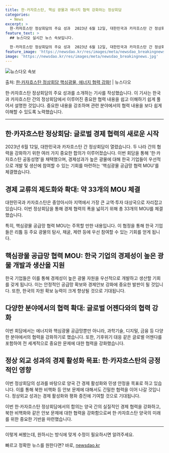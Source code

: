 ```yaml
---
title: 한·카자흐스탄, 핵심 광물과 에너지 협력 강화하는 정상회담
categories:
  - News
excerpt: >
  한·카자흐스탄 정상회담의 주요 성과  2023년 6월 12일, 대한민국과 카자흐스탄 간 정상회담이 개최되었습…
feature_text: >
  ## 뉴스다오 실시간 뉴스 속보입니다.

  한·카자흐스탄 정상회담의 주요 성과  2023년 6월 12일, 대한민국과 카자흐스탄 간 정상회담이 개최되었습…
feature_image: 'https://newsdao.kr/res/images/meta/newsdao_breakingnews.jpg'
image: 'https://newsdao.kr/res/images/meta/newsdao_breakingnews.jpg'
---
```


![뉴스다오 속보](https://newsdao.kr/res/images/meta/newsdao_breakingnews.jpg)

<p>출처: <a href="https://newsdao.kr/4241" rel="dofollow">한·카자흐스탄 정상회담 핵심광물, 에너지 협력 강화!</a> | 뉴스다오</p>

한·카자흐스탄 정상회담의 주요 성과를 소개하는 기사를 작성했습니다. 이 기사는 한국과 카자흐스탄 간의 정상회담에서 이루어진 중요한 협력 내용을 쉽고 이해하기 쉽게 풀어서 설명한 것입니다. 중요한 내용을 강조하며 관련 분야에서의 협력 내용을 보다 쉽게 이해할 수 있도록 노력했습니다.

---

## 한·카자흐스탄 정상회담: 글로벌 경제 협력의 새로운 시작

2023년 6월 12일, 대한민국과 카자흐스탄 간 정상회담이 열렸습니다. 두 나라 간의 협력을 강화하기 위한 여러 가지 중요한 합의가 이루어졌습니다. 이번 회담을 통해 '한·카자흐스탄 공동성명'을 채택했으며, 경제성과가 높은 광물에 대해 한국 기업들이 우선적으로 개발 및 생산에 참여할 수 있는 기회를 마련하는 '핵심광물 공급망 협력 MOU'를 체결했습니다.

## 경제 교류의 제도화와 확대: 약 33개의 MOU 체결

대한민국과 카자흐스탄은 중앙아시아 지역에서 가장 큰 교역·투자 대상국으로 자리잡고 있습니다. 이번 정상회담을 통해 경제 협력의 폭을 넓히기 위해 총 33개의 MOU를 체결했습니다.

특히, 핵심광물 공급망 협력 MOU는 주목할 만한 내용입니다. 이 협정을 통해 한국 기업들은 리튬 등 주요 광물의 탐사, 채굴, 제련 등에 우선 참여할 수 있는 기회를 얻게 됩니다.

## 핵심광물 공급망 협력 MOU: 한국 기업의 경제성이 높은 광물 개발과 생산을 지원

한국 기업들은 이를 통해 경제성이 높은 광물 자원을 우선적으로 개발하고 생산할 기회를 갖게 됩니다. 이는 안정적인 공급망 확보와 경제안보 강화에 중요한 발판이 될 것입니다. 또한, 한국의 자원 확보 능력이 크게 향상될 것으로 기대됩니다.

## 다양한 분야에서의 협력 확대: 글로벌 어젠다와의 협력 강화

이번 회담에서는 에너지와 핵심광물 공급망뿐만 아니라, 과학기술, 디지털, 금융 등 다양한 분야에서의 협력을 강화하기로 했습니다. 또한, 기후위기 대응 같은 글로벌 어젠다를 포함하여 전 세계적으로 중요한 문제에 대한 협력을 강화했습니다.

## 정상 외교 성과의 경제 활성화 목표: 한·카자흐스탄의 긍정적인 영향

이번 정상회담의 성과를 바탕으로 양국 간 경제 활성화와 민생 안정을 목표로 하고 있습니다. 이를 통해 북한 비핵화 등 안보 문제에 대해서도 긴밀한 협력을 이어 나갈 것입니다. 정상외교 성과는 경제 활성화와 평화 증진에 기여할 것으로 기대됩니다.

이번 한·카자흐스탄 정상회담에서의 합의는 양국 간의 실질적인 경제 협력을 강화하고, 북한 비핵화와 같은 안보 문제에 대한 협력을 강화함으로써 한·카자흐스탄 양국의 미래를 위한 중요한 기반을 마련했습니다.

---

이렇게 써봤는데, 원하시는 방식에 맞게 수정이 필요하시면 알려주세요. 

빠르고 정확한 뉴스를 원한다면? 바로, <a href="https://newsdao.kr" rel="dofollow">newsdao.kr</a>


